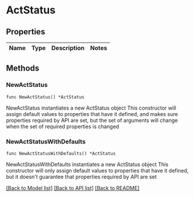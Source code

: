# ActStatus

## Properties

Name | Type | Description | Notes
------------ | ------------- | ------------- | -------------

## Methods

### NewActStatus

`func NewActStatus() *ActStatus`

NewActStatus instantiates a new ActStatus object
This constructor will assign default values to properties that have it defined,
and makes sure properties required by API are set, but the set of arguments
will change when the set of required properties is changed

### NewActStatusWithDefaults

`func NewActStatusWithDefaults() *ActStatus`

NewActStatusWithDefaults instantiates a new ActStatus object
This constructor will only assign default values to properties that have it defined,
but it doesn't guarantee that properties required by API are set


[[Back to Model list]](../README.md#documentation-for-models) [[Back to API list]](../README.md#documentation-for-api-endpoints) [[Back to README]](../README.md)


